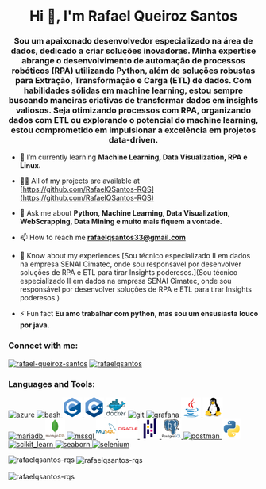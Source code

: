 <h1 align="center">Hi 👋, I'm Rafael Queiroz Santos</h1>
<h3 align="center">Sou um apaixonado desenvolvedor especializado na área de dados, dedicado a criar soluções inovadoras. Minha expertise abrange o desenvolvimento de automação de processos robóticos (RPA) utilizando Python, além de soluções robustas para Extração, Transformação e Carga (ETL) de dados. Com habilidades sólidas em machine learning, estou sempre buscando maneiras criativas de transformar dados em insights valiosos. Seja otimizando processos com RPA, organizando dados com ETL ou explorando o potencial do machine learning, estou comprometido em impulsionar a excelência em projetos data-driven.</h3>

- 🌱 I’m currently learning **Machine Learning, Data Visualization, RPA e Linux.**

- 👨‍💻 All of my projects are available at [https://github.com/RafaelQSantos-RQS](https://github.com/RafaelQSantos-RQS)

- 💬 Ask me about **Python, Machine Learning, Data Visualization, WebScrapping, Data Mining e muito mais fiquem a vontade.**

- 📫 How to reach me **rafaelqsantos33@gmail.com**

- 📄 Know about my experiences [Sou técnico especializado II em dados na empresa SENAI Cimatec, onde sou responsável por desenvolver soluções de RPA e ETL para tirar Insights poderesos.](Sou técnico especializado II em dados na empresa SENAI Cimatec, onde sou responsável por desenvolver soluções de RPA e ETL para tirar Insights poderesos.)

- ⚡ Fun fact **Eu amo trabalhar com python, mas sou um ensusiasta louco por java.**

<h3 align="left">Connect with me:</h3>
<p align="left">
<a href="https://linkedin.com/in/rafael-queiroz-santos" target="blank"><img align="center" src="https://raw.githubusercontent.com/rahuldkjain/github-profile-readme-generator/master/src/images/icons/Social/linked-in-alt.svg" alt="rafael-queiroz-santos" height="30" width="40" /></a>
<a href="https://kaggle.com/rafaelqsantos" target="blank"><img align="center" src="https://raw.githubusercontent.com/rahuldkjain/github-profile-readme-generator/master/src/images/icons/Social/kaggle.svg" alt="rafaelqsantos" height="30" width="40" /></a>
</p>

<h3 align="left">Languages and Tools:</h3>
<p align="left"> <a href="https://azure.microsoft.com/en-in/" target="_blank" rel="noreferrer"> <img src="https://www.vectorlogo.zone/logos/microsoft_azure/microsoft_azure-icon.svg" alt="azure" width="40" height="40"/> </a> <a href="https://www.gnu.org/software/bash/" target="_blank" rel="noreferrer"> <img src="https://www.vectorlogo.zone/logos/gnu_bash/gnu_bash-icon.svg" alt="bash" width="40" height="40"/> </a> <a href="https://www.cprogramming.com/" target="_blank" rel="noreferrer"> <img src="https://raw.githubusercontent.com/devicons/devicon/master/icons/c/c-original.svg" alt="c" width="40" height="40"/> </a> <a href="https://www.w3schools.com/cpp/" target="_blank" rel="noreferrer"> <img src="https://raw.githubusercontent.com/devicons/devicon/master/icons/cplusplus/cplusplus-original.svg" alt="cplusplus" width="40" height="40"/> </a> <a href="https://www.docker.com/" target="_blank" rel="noreferrer"> <img src="https://raw.githubusercontent.com/devicons/devicon/master/icons/docker/docker-original-wordmark.svg" alt="docker" width="40" height="40"/> </a> <a href="https://git-scm.com/" target="_blank" rel="noreferrer"> <img src="https://www.vectorlogo.zone/logos/git-scm/git-scm-icon.svg" alt="git" width="40" height="40"/> </a> <a href="https://grafana.com" target="_blank" rel="noreferrer"> <img src="https://www.vectorlogo.zone/logos/grafana/grafana-icon.svg" alt="grafana" width="40" height="40"/> </a> <a href="https://www.java.com" target="_blank" rel="noreferrer"> <img src="https://raw.githubusercontent.com/devicons/devicon/master/icons/java/java-original.svg" alt="java" width="40" height="40"/> </a> <a href="https://www.linux.org/" target="_blank" rel="noreferrer"> <img src="https://raw.githubusercontent.com/devicons/devicon/master/icons/linux/linux-original.svg" alt="linux" width="40" height="40"/> </a> <a href="https://mariadb.org/" target="_blank" rel="noreferrer"> <img src="https://www.vectorlogo.zone/logos/mariadb/mariadb-icon.svg" alt="mariadb" width="40" height="40"/> </a> <a href="https://www.mongodb.com/" target="_blank" rel="noreferrer"> <img src="https://raw.githubusercontent.com/devicons/devicon/master/icons/mongodb/mongodb-original-wordmark.svg" alt="mongodb" width="40" height="40"/> </a> <a href="https://www.microsoft.com/en-us/sql-server" target="_blank" rel="noreferrer"> <img src="https://www.svgrepo.com/show/303229/microsoft-sql-server-logo.svg" alt="mssql" width="40" height="40"/> </a> <a href="https://www.mysql.com/" target="_blank" rel="noreferrer"> <img src="https://raw.githubusercontent.com/devicons/devicon/master/icons/mysql/mysql-original-wordmark.svg" alt="mysql" width="40" height="40"/> </a> <a href="https://www.oracle.com/" target="_blank" rel="noreferrer"> <img src="https://raw.githubusercontent.com/devicons/devicon/master/icons/oracle/oracle-original.svg" alt="oracle" width="40" height="40"/> </a> <a href="https://pandas.pydata.org/" target="_blank" rel="noreferrer"> <img src="https://raw.githubusercontent.com/devicons/devicon/2ae2a900d2f041da66e950e4d48052658d850630/icons/pandas/pandas-original.svg" alt="pandas" width="40" height="40"/> </a> <a href="https://www.postgresql.org" target="_blank" rel="noreferrer"> <img src="https://raw.githubusercontent.com/devicons/devicon/master/icons/postgresql/postgresql-original-wordmark.svg" alt="postgresql" width="40" height="40"/> </a> <a href="https://postman.com" target="_blank" rel="noreferrer"> <img src="https://www.vectorlogo.zone/logos/getpostman/getpostman-icon.svg" alt="postman" width="40" height="40"/> </a> <a href="https://www.python.org" target="_blank" rel="noreferrer"> <img src="https://raw.githubusercontent.com/devicons/devicon/master/icons/python/python-original.svg" alt="python" width="40" height="40"/> </a> <a href="https://scikit-learn.org/" target="_blank" rel="noreferrer"> <img src="https://upload.wikimedia.org/wikipedia/commons/0/05/Scikit_learn_logo_small.svg" alt="scikit_learn" width="40" height="40"/> </a> <a href="https://seaborn.pydata.org/" target="_blank" rel="noreferrer"> <img src="https://seaborn.pydata.org/_images/logo-mark-lightbg.svg" alt="seaborn" width="40" height="40"/> </a> <a href="https://www.selenium.dev" target="_blank" rel="noreferrer"> <img src="https://raw.githubusercontent.com/detain/svg-logos/780f25886640cef088af994181646db2f6b1a3f8/svg/selenium-logo.svg" alt="selenium" width="40" height="40"/> </a> </p>

<p><img align="left" src="https://github-readme-stats.vercel.app/api/top-langs?username=rafaelqsantos-rqs&show_icons=true&theme=dracula&locale=en&layout=compact" alt="rafaelqsantos-rqs" /></p>

<p>&nbsp;<img align="center" src="https://github-readme-stats.vercel.app/api?username=rafaelqsantos-rqs&show_icons=true&theme=dracula&locale=en" alt="rafaelqsantos-rqs" /></p>

<p><img align="center" src="https://github-readme-streak-stats.herokuapp.com/?user=rafaelqsantos-rqs&theme=dark" alt="rafaelqsantos-rqs" /></p>

